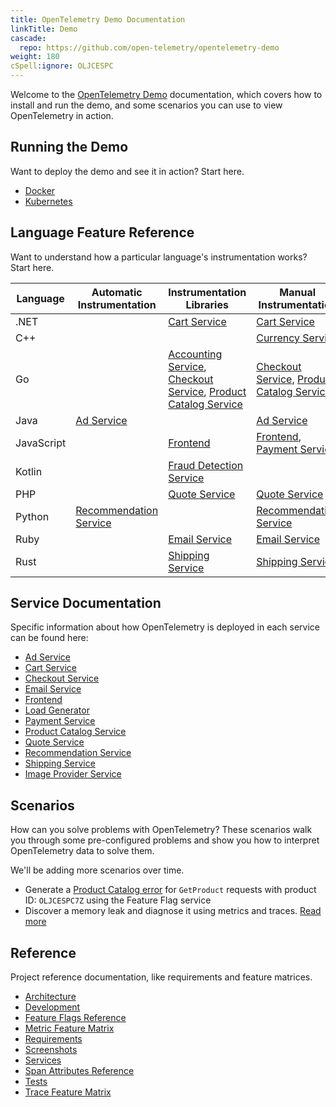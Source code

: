 ```yaml
---
title: OpenTelemetry Demo Documentation
linkTitle: Demo
cascade:
  repo: https://github.com/open-telemetry/opentelemetry-demo
weight: 180
cSpell:ignore: OLJCESPC
---
```


Welcome to the [OpenTelemetry Demo](/ecosystem/demo/) documentation, which
covers how to install and run the demo, and some scenarios you can use to view
OpenTelemetry in action.

## Running the Demo

Want to deploy the demo and see it in action? Start here.

- [Docker](docker-deployment/)
- [Kubernetes](kubernetes-deployment/)

## Language Feature Reference

Want to understand how a particular language's instrumentation works? Start
here.

| Language   | Automatic Instrumentation                          | Instrumentation Libraries                                                                                                                | Manual Instrumentation                                                                       |
| ---------- | -------------------------------------------------- | ---------------------------------------------------------------------------------------------------------------------------------------- | -------------------------------------------------------------------------------------------- |
| .NET       |                                                    | [Cart Service](services/cart/)                                                                                                           | [Cart Service](services/cart/)                                                               |
| C++        |                                                    |                                                                                                                                          | [Currency Service](services/currency/)                                                       |
| Go         |                                                    | [Accounting Service](services/accounting/), [Checkout Service](services/checkout/), [Product Catalog Service](services/product-catalog/) | [Checkout Service](services/checkout/), [Product Catalog Service](services/product-catalog/) |
| Java       | [Ad Service](services/ad/)                         |                                                                                                                                          | [Ad Service](services/ad/)                                                                   |
| JavaScript |                                                    | [Frontend](services/frontend/)                                                                                                           | [Frontend](services/frontend/), [Payment Service](services/payment/)                         |
| Kotlin     |                                                    | [Fraud Detection Service](services/fraud-detection/)                                                                                     |                                                                                              |
| PHP        |                                                    | [Quote Service](services/quote/)                                                                                                         | [Quote Service](services/quote/)                                                             |
| Python     | [Recommendation Service](services/recommendation/) |                                                                                                                                          | [Recommendation Service](services/recommendation/)                                           |
| Ruby       |                                                    | [Email Service](services/email/)                                                                                                         | [Email Service](services/email/)                                                             |
| Rust       |                                                    | [Shipping Service](services/shipping/)                                                                                                   | [Shipping Service](services/shipping/)                                                       |

## Service Documentation

Specific information about how OpenTelemetry is deployed in each service can be
found here:

- [Ad Service](services/ad/)
- [Cart Service](services/cart/)
- [Checkout Service](services/checkout/)
- [Email Service](services/email/)
- [Frontend](services/frontend/)
- [Load Generator](services/load-generator/)
- [Payment Service](services/payment/)
- [Product Catalog Service](services/product-catalog/)
- [Quote Service](services/quote/)
- [Recommendation Service](services/recommendation/)
- [Shipping Service](services/shipping/)
- [Image Provider Service](services/imageprovider/)

## Scenarios

How can you solve problems with OpenTelemetry? These scenarios walk you through
some pre-configured problems and show you how to interpret OpenTelemetry data to
solve them.

We'll be adding more scenarios over time.

- Generate a [Product Catalog error](feature-flags) for `GetProduct` requests
  with product ID: `OLJCESPC7Z` using the Feature Flag service
- Discover a memory leak and diagnose it using metrics and traces.
  [Read more](scenarios/recommendation-cache/)

## Reference

Project reference documentation, like requirements and feature matrices.

- [Architecture](architecture/)
- [Development](development/)
- [Feature Flags Reference](feature-flags/)
- [Metric Feature Matrix](telemetry-features/metric-coverage/)
- [Requirements](./requirements/)
- [Screenshots](screenshots/)
- [Services](services/)
- [Span Attributes Reference](telemetry-features/manual-span-attributes/)
- [Tests](tests/)
- [Trace Feature Matrix](telemetry-features/trace-coverage/)
